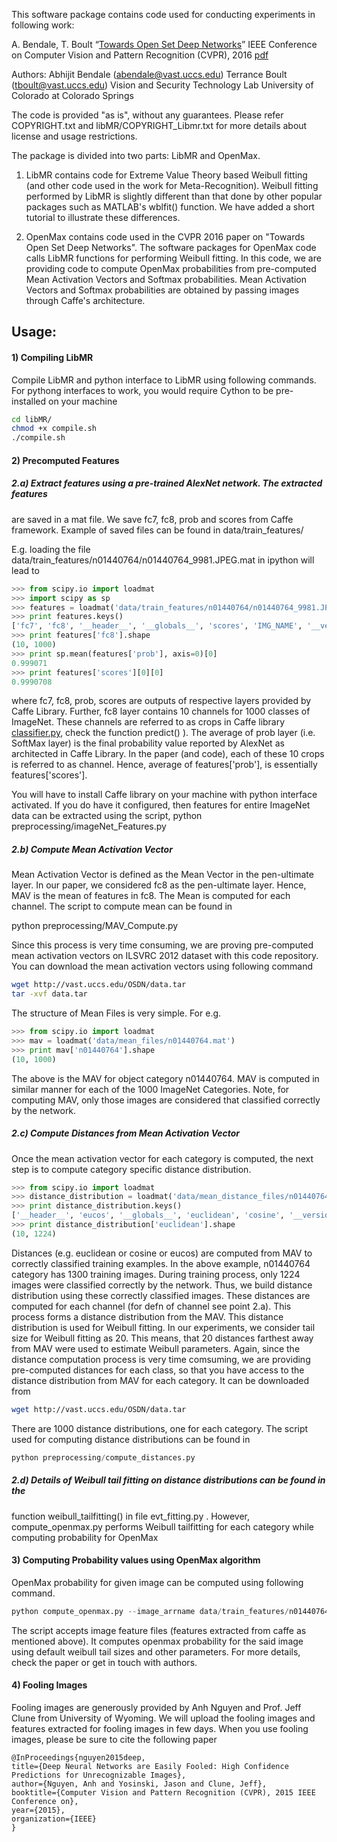 This software package contains code used for conducting experiments in
following work:

A. Bendale, T. Boult “[Towards Open Set Deep Networks](http://vast.uccs.edu/~abendale/papers/0348.pdf)” IEEE Conference on 
Computer Vision and Pattern Recognition (CVPR), 2016 [pdf](http://vast.uccs.edu/~abendale/papers/0348.pdf)

Authors: Abhijit Bendale (abendale@vast.uccs.edu)
Terrance Boult (tboult@vast.uccs.edu)
Vision and Security Technology Lab
University of Colorado at Colorado Springs

The code is provided "as is", without any guarantees. Please refer
COPYRIGHT.txt and libMR/COPYRIGHT_Libmr.txt for more details
about license and usage restrictions.


The package is divided into two parts: LibMR and OpenMax. 

1) LibMR contains code for Extreme Value Theory based Weibull fitting (and other
code used in the work for Meta-Recognition). Weibull fitting performed by 
LibMR is slightly different than that done by other popular packages such as
MATLAB's wblfit() function. We have added a short tutorial to illustrate
these differences.

2) OpenMax contains code used in the CVPR 2016 paper on "Towards Open Set Deep 
Networks". The software packages for OpenMax code calls LibMR functions for 
performing Weibull fitting. In this code, we are providing code to compute
OpenMax probabilities from pre-computed Mean Activation Vectors and Softmax
probabilities. Mean Activation Vectors and Softmax probabilities are obtained
by passing images through Caffe's architecture. 



## Usage:


#### 1) Compiling LibMR

Compile LibMR and python interface to LibMR using following commands.
For pythong interfaces to work, you would require Cython to be pre-installed
on your machine
```bash
cd libMR/
chmod +x compile.sh
./compile.sh
```

#### 2) Precomputed Features
##### 2.a) Extract features using a pre-trained AlexNet network. The extracted features
are saved in a mat file. We save fc7, fc8, prob and scores from Caffe framework.
Example of saved files can be found in data/train_features/

E.g. loading the file data/train_features/n01440764/n01440764_9981.JPEG.mat in ipython
will lead to 

```python
>>> from scipy.io import loadmat
>>> import scipy as sp
>>> features = loadmat('data/train_features/n01440764/n01440764_9981.JPEG.mat')
>>> print features.keys()
['fc7', 'fc8', '__header__', '__globals__', 'scores', 'IMG_NAME', '__version__', 'prob']
>>> print features['fc8'].shape
(10, 1000)
>>> print sp.mean(features['prob'], axis=0)[0]
0.999071
>>> print features['scores'][0][0]
0.9990708
```

where fc7, fc8, prob, scores are outputs of respective layers provided by Caffe Library.
Further, fc8 layer contains 10 channels for 1000 classes of ImageNet. These channels are
referred to as crops in Caffe library [classifier.py](https://github.com/BVLC/caffe/blob/master/python/caffe/classifier.py), check the function predict() ). The average of prob layer (i.e. SoftMax layer) is the
final probability value reported by AlexNet as architected in Caffe Library. In the paper (and
code), each of these 10 crops is referred to as channel. Hence, average of features['prob'],
is essentially features['scores']. 

You will have to install Caffe library on your machine with python interface activated. If you do
have it configured, then features for entire ImageNet data can be extracted using the script,
python preprocessing/imageNet_Features.py

##### 2.b) Compute Mean Activation Vector
Mean Activation Vector is defined as the Mean Vector in the pen-ultimate layer. In our paper,
we considered fc8 as the pen-ultimate layer. Hence, MAV is the mean of features in fc8. 
The Mean is computed for each channel. The script to compute mean can be found in 

python preprocessing/MAV_Compute.py

Since this process is very time consuming, we are proving pre-computed mean activation vectors
on ILSVRC 2012 dataset with this code repository. You can download the mean activation vectors
using following command

```bash
wget http://vast.uccs.edu/OSDN/data.tar
tar -xvf data.tar
```
The structure of Mean Files is very simple. For e.g.

```python
>>> from scipy.io import loadmat
>>> mav = loadmat('data/mean_files/n01440764.mat')
>>> print mav['n01440764'].shape
(10, 1000)
```

The above is the MAV for object category n01440764. MAV is computed in similar manner for each
of the 1000 ImageNet Categories. Note, for computing MAV, only those images are considered that 
classified correctly by the network.

##### 2.c) Compute Distances from Mean Activation Vector

Once the mean activation vector for each category is computed, the next step is to 
compute category specific distance distribution. 

```python
>>> from scipy.io import loadmat
>>> distance_distribution = loadmat('data/mean_distance_files/n01440764_distances.mat')
>>> print distance_distribution.keys()
['__header__', 'eucos', '__globals__', 'euclidean', 'cosine', '__version__']
>>> print distance_distribution['euclidean'].shape
(10, 1224)
```

Distances (e.g. euclidean or cosine or eucos) are computed from MAV to correctly classified 
training examples. In the above example, n01440764 category has 1300 training images.
During training process, only 1224 images were classified correctly by the network. Thus, we build
distance distribution using these correctly classified images. These distances are computed 
for each channel (for defn of channel see point 2.a). This process forms a distance 
distribution from the MAV. This distance distribution is used for Weibull fitting. In our 
experiments, we consider tail size for Weibull fitting as 20. This means, that 20 distances
farthest away from MAV were used to estimate Weibull parameters. Again, since the distance
 computation process is very time comsuming, we are providing pre-computed distances for
each class, so that you have access to the distance distribution from MAV for each
category. It can be downloaded from

```bash
wget http://vast.uccs.edu/OSDN/data.tar
```

There are 1000 distance distributions, one for each category. The script used for computing
distance distributions can be found in

```python
python preprocessing/compute_distances.py
```

##### 2.d) Details of Weibull tail fitting on distance distributions can be found in the
function weibull_tailfitting() in file evt_fitting.py . However, compute_openmax.py performs
Weibull tailfitting for each category while computing probability for OpenMax
	
#### 3) Computing Probability values using OpenMax algorithm

OpenMax probability for given image can be computed using following command.

```python
python compute_openmax.py --image_arrname data/train_features/n01440764/n01440764_14280.JPEG.mat
```

The script accepts image feature files (features extracted from caffe as mentioned above). It computes openmax probability for the said image using default weibull tail sizes and other parameters. For more details, check the paper or get in touch with authors.

#### 4) Fooling Images
Fooling images are generously provided by Anh Nguyen and Prof. Jeff Clune from University of Wyoming. We will upload the fooling images and features extracted for fooling images in few days. When you use fooling images, please be sure to cite the following paper

```
@InProceedings{nguyen2015deep,
title={Deep Neural Networks are Easily Fooled: High Confidence Predictions for Unrecognizable Images},
author={Nguyen, Anh and Yosinski, Jason and Clune, Jeff},
booktitle={Computer Vision and Pattern Recognition (CVPR), 2015 IEEE Conference on},
year={2015},
organization={IEEE}
}
```


